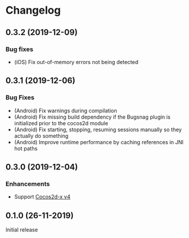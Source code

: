 # Changelog

## 0.3.2 (2019-12-09)

### Bug fixes

* (iOS) Fix out-of-memory errors not being detected

## 0.3.1 (2019-12-06)

### Bug Fixes

* (Android) Fix warnings during compilation
* (Android) Fix missing build dependency if the Bugsnag plugin is initialized
  prior to the cocos2d module
* (Android) Fix starting, stopping, resuming sessions manually so they actually
  do something
* (Android) Improve runtime performance by caching references in JNI hot paths

## 0.3.0 (2019-12-04)

### Enhancements

* Support [Cocos2d-x v4](https://github.com/cocos2d/cocos2d-x/blob/3ac72c076d638cc0f2a12784d031544406792640/CHANGELOG#L1)

## 0.1.0 (26-11-2019)

Initial release
